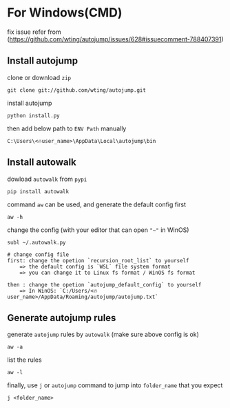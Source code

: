 # For Windows(CMD)

fix issue refer from (https://github.com/wting/autojump/issues/628#issuecomment-788407391)

## Install autojump
clone or download `zip`
```shell
git clone git://github.com/wting/autojump.git
```
install autojump
```shell
python install.py
```
then add below path to `ENV Path` manually
```shell
C:\Users\<🔥user_name>\AppData\Local\autojump\bin
```

## Install autowalk
dowload `autowalk` from `pypi`
```shell
pip install autowalk
```

command `aw` can be used, and generate the default config first
```shell
aw -h 
```

change the config (with your editor that can open `"~"` in WinOS)
```shell
subl ~/.autowalk.py
```

```shell
# change config file
first: change the opetion `recursion_root_list` to yourself
	=> the default config is `WSL` file system format
	=> you can change it to Linux fs format / WinOS fs format

then : change the opetion `autojump_default_config` to yourself
	=> In WinOS: `C:/Users/<🔥user_name>/AppData/Roaming/autojump/autojump.txt`
```

## Generate autojump rules
generate `autojump` rules by `autowalk` (make sure above config is ok)
```shell
aw -a
```

list the rules
```shell
aw -l
```


finally, use `j` or `autojump` command to jump into `folder_name` that you expect
```shell
j <folder_name>
```
